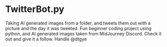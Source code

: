 # TwitterBot.py
Taking AI generated images from a folder, and tweets them out with a picture and the day it was tweeted. 
Fun beginner coding project using python, and
AI generated images taken from MidJourney Discord. Check it out and give it a follow. Handle @dtgye
